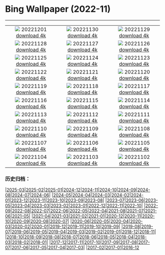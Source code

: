 # Bing Wallpaper (2022-11)
**************
| | | |
| :----: | :----: | :----: |
| ![](https://www.bing.com/th?id=OHR.QingmingCandle2020_ZH-CN6775701680_1920x1080.jpg) 20221201 [download 4k](https://www.bing.com/th?id=OHR.QingmingCandle2020_ZH-CN6775701680_UHD.jpg) | ![](https://www.bing.com/th?id=OHR.RovinjCroatia_ZH-CN5459110500_1920x1080.jpg) 20221130 [download 4k](https://www.bing.com/th?id=OHR.RovinjCroatia_ZH-CN5459110500_UHD.jpg) | ![](https://www.bing.com/th?id=OHR.HeronGiving_ZH-CN5229629007_1920x1080.jpg) 20221129 [download 4k](https://www.bing.com/th?id=OHR.HeronGiving_ZH-CN5229629007_UHD.jpg) |
| ![](https://www.bing.com/th?id=OHR.RedPlanetDay_ZH-CN4913018041_1920x1080.jpg) 20221128 [download 4k](https://www.bing.com/th?id=OHR.RedPlanetDay_ZH-CN4913018041_UHD.jpg) | ![](https://www.bing.com/th?id=OHR.Cecropia_ZH-CN4236630074_1920x1080.jpg) 20221127 [download 4k](https://www.bing.com/th?id=OHR.Cecropia_ZH-CN4236630074_UHD.jpg) | ![](https://www.bing.com/th?id=OHR.OliveTreeDay_ZH-CN3960861965_1920x1080.jpg) 20221126 [download 4k](https://www.bing.com/th?id=OHR.OliveTreeDay_ZH-CN3960861965_UHD.jpg) |
| ![](https://www.bing.com/th?id=OHR.TurenneSunrise_ZH-CN2357226217_1920x1080.jpg) 20221125 [download 4k](https://www.bing.com/th?id=OHR.TurenneSunrise_ZH-CN2357226217_UHD.jpg) | ![](https://www.bing.com/th?id=OHR.AschauChiemgau_ZH-CN1929016406_1920x1080.jpg) 20221124 [download 4k](https://www.bing.com/th?id=OHR.AschauChiemgau_ZH-CN1929016406_UHD.jpg) | ![](https://www.bing.com/th?id=OHR.HelianthusAnnuus_ZH-CN1675762555_1920x1080.jpg) 20221123 [download 4k](https://www.bing.com/th?id=OHR.HelianthusAnnuus_ZH-CN1675762555_UHD.jpg) |
| ![](https://www.bing.com/th?id=OHR.Waterleidingduinen_ZH-CN1430683267_1920x1080.jpg) 20221122 [download 4k](https://www.bing.com/th?id=OHR.Waterleidingduinen_ZH-CN1430683267_UHD.jpg) | ![](https://www.bing.com/th?id=OHR.BorromeanIslands_ZH-CN0480730115_1920x1080.jpg) 20221121 [download 4k](https://www.bing.com/th?id=OHR.BorromeanIslands_ZH-CN0480730115_UHD.jpg) | ![](https://www.bing.com/th?id=OHR.CosmicCliffs_ZH-CN9555199651_1920x1080.jpg) 20221120 [download 4k](https://www.bing.com/th?id=OHR.CosmicCliffs_ZH-CN9555199651_UHD.jpg) |
| ![](https://www.bing.com/th?id=OHR.ZNPVR_ZH-CN0123954914_1920x1080.jpg) 20221119 [download 4k](https://www.bing.com/th?id=OHR.ZNPVR_ZH-CN0123954914_UHD.jpg) | ![](https://www.bing.com/th?id=OHR.IslamicArt_ZH-CN9972614185_1920x1080.jpg) 20221118 [download 4k](https://www.bing.com/th?id=OHR.IslamicArt_ZH-CN9972614185_UHD.jpg) | ![](https://www.bing.com/th?id=OHR.McKenzieRiverTrail_ZH-CN3786429850_1920x1080.jpg) 20221117 [download 4k](https://www.bing.com/th?id=OHR.McKenzieRiverTrail_ZH-CN3786429850_UHD.jpg) |
| ![](https://www.bing.com/th?id=OHR.Unesco50_ZH-CN3652927413_1920x1080.jpg) 20221116 [download 4k](https://www.bing.com/th?id=OHR.Unesco50_ZH-CN3652927413_UHD.jpg) | ![](https://www.bing.com/th?id=OHR.LontraCanadensis_ZH-CN3359002168_1920x1080.jpg) 20221115 [download 4k](https://www.bing.com/th?id=OHR.LontraCanadensis_ZH-CN3359002168_UHD.jpg) | ![](https://www.bing.com/th?id=OHR.SanGiovanni_ZH-CN3184593519_1920x1080.jpg) 20221114 [download 4k](https://www.bing.com/th?id=OHR.SanGiovanni_ZH-CN3184593519_UHD.jpg) |
| ![](https://www.bing.com/th?id=OHR.IsarwinkelSylvenstein_ZH-CN2963187862_1920x1080.jpg) 20221113 [download 4k](https://www.bing.com/th?id=OHR.IsarwinkelSylvenstein_ZH-CN2963187862_UHD.jpg) | ![](https://www.bing.com/th?id=OHR.HainesEagle_ZH-CN1542376030_1920x1080.jpg) 20221112 [download 4k](https://www.bing.com/th?id=OHR.HainesEagle_ZH-CN1542376030_UHD.jpg) | ![](https://www.bing.com/th?id=OHR.MountAbu_ZH-CN1348295593_1920x1080.jpg) 20221111 [download 4k](https://www.bing.com/th?id=OHR.MountAbu_ZH-CN1348295593_UHD.jpg) |
| ![](https://www.bing.com/th?id=OHR.BadLightning_ZH-CN1049646409_1920x1080.jpg) 20221110 [download 4k](https://www.bing.com/th?id=OHR.BadLightning_ZH-CN1049646409_UHD.jpg) | ![](https://www.bing.com/th?id=OHR.HedgehogNest_ZH-CN0781850458_1920x1080.jpg) 20221109 [download 4k](https://www.bing.com/th?id=OHR.HedgehogNest_ZH-CN0781850458_UHD.jpg) | ![](https://www.bing.com/th?id=OHR.YiPeng_ZH-CN0652265903_1920x1080.jpg) 20221108 [download 4k](https://www.bing.com/th?id=OHR.YiPeng_ZH-CN0652265903_UHD.jpg) |
| ![](https://www.bing.com/th?id=OHR.LiDong2022_ZH-CN9929478283_1920x1080.jpg) 20221107 [download 4k](https://www.bing.com/th?id=OHR.LiDong2022_ZH-CN9929478283_UHD.jpg) | ![](https://www.bing.com/th?id=OHR.MarathonSunday_ZH-CN9833453732_1920x1080.jpg) 20221106 [download 4k](https://www.bing.com/th?id=OHR.MarathonSunday_ZH-CN9833453732_UHD.jpg) | ![](https://www.bing.com/th?id=OHR.Trossachs_ZH-CN9299955040_1920x1080.jpg) 20221105 [download 4k](https://www.bing.com/th?id=OHR.Trossachs_ZH-CN9299955040_UHD.jpg) |
| ![](https://www.bing.com/th?id=OHR.PeytoIce_ZH-CN7517633327_1920x1080.jpg) 20221104 [download 4k](https://www.bing.com/th?id=OHR.PeytoIce_ZH-CN7517633327_UHD.jpg) | ![](https://www.bing.com/th?id=OHR.AmboseliBioshere_ZH-CN7220940943_1920x1080.jpg) 20221103 [download 4k](https://www.bing.com/th?id=OHR.AmboseliBioshere_ZH-CN7220940943_UHD.jpg) | ![](https://www.bing.com/th?id=OHR.TeaPlantationsMunnar_ZH-CN7007323849_1920x1080.jpg) 20221102 [download 4k](https://www.bing.com/th?id=OHR.TeaPlantationsMunnar_ZH-CN7007323849_UHD.jpg) |

### 历史归档：

|[2025-03](2025-03/2025-03.md)|[2025-02](2025-02/2025-02.md)|[2025-01](2025-01/2025-01.md)|[2024-12](2024-12/2024-12.md)|[2024-11](2024-11/2024-11.md)|[2024-10](2024-10/2024-10.md)|[2024-09](2024-09/2024-09.md)|[2024-08](2024-08/2024-08.md)|[2024-07](2024-07/2024-07.md)|[2024-06](2024-06/2024-06.md)|
|[2024-05](2024-05/2024-05.md)|[2024-04](2024-04/2024-04.md)|[2024-03](2024-03/2024-03.md)|[2024-02](2024-02/2024-02.md)|[2024-01](2024-01/2024-01.md)|[2023-12](2023-12/2023-12.md)|[2023-11](2023-11/2023-11.md)|[2023-10](2023-10/2023-10.md)|[2023-09](2023-09/2023-09.md)|[2023-08](2023-08/2023-08.md)|
|[2023-07](2023-07/2023-07.md)|[2023-06](2023-06/2023-06.md)|[2023-05](2023-05/2023-05.md)|[2023-04](2023-04/2023-04.md)|[2023-03](2023-03/2023-03.md)|[2023-02](2023-02/2023-02.md)|[2023-01](2023-01/2023-01.md)|[2022-12](2022-12/2022-12.md)|[2022-11](2022-11/2022-11.md)|[2022-10](2022-10/2022-10.md)|
|[2022-09](2022-09/2022-09.md)|[2022-08](2022-08/2022-08.md)|[2022-07](2022-07/2022-07.md)|[2022-06](2022-06/2022-06.md)|[2022-05](2022-05/2022-05.md)|[2022-04](2022-04/2022-04.md)|[2021-08](2021-08/2021-08.md)|[2021-07](2021-07/2021-07.md)|[2021-06](2021-06/2021-06.md)|[2021-05](2021-05/2021-05.md)|
|[2021-04](2021-04/2021-04.md)|[2021-03](2021-03/2021-03.md)|[2021-02](2021-02/2021-02.md)|[2021-01](2021-01/2021-01.md)|[2020-12](2020-12/2020-12.md)|[2020-11](2020-11/2020-11.md)|[2020-10](2020-10/2020-10.md)|[2020-09](2020-09/2020-09.md)|[2020-08](2020-08/2020-08.md)|[2020-07](2020-07/2020-07.md)|
|[2020-06](2020-06/2020-06.md)|[2020-05](2020-05/2020-05.md)|[2020-04](2020-04/2020-04.md)|[2020-03](2020-03/2020-03.md)|[2020-02](2020-02/2020-02.md)|[2020-01](2020-01/2020-01.md)|[2019-12](2019-12/2019-12.md)|[2019-11](2019-11/2019-11.md)|[2019-10](2019-10/2019-10.md)|[2019-09](2019-09/2019-09.md)|
|[2019-08](2019-08/2019-08.md)|[2019-07](2019-07/2019-07.md)|[2019-06](2019-06/2019-06.md)|[2019-05](2019-05/2019-05.md)|[2019-04](2019-04/2019-04.md)|[2019-03](2019-03/2019-03.md)|[2019-02](2019-02/2019-02.md)|[2019-01](2019-01/2019-01.md)|[2018-12](2018-12/2018-12.md)|[2018-11](2018-11/2018-11.md)|
|[2018-10](2018-10/2018-10.md)|[2018-09](2018-09/2018-09.md)|[2018-08](2018-08/2018-08.md)|[2018-07](2018-07/2018-07.md)|[2018-06](2018-06/2018-06.md)|[2018-05](2018-05/2018-05.md)|[2018-04](2018-04/2018-04.md)|[2018-03](2018-03/2018-03.md)|[2018-02](2018-02/2018-02.md)|[2018-01](2018-01/2018-01.md)|
|[2017-12](2017-12/2017-12.md)|[2017-11](2017-11/2017-11.md)|[2017-10](2017-10/2017-10.md)|[2017-09](2017-09/2017-09.md)|[2017-08](2017-08/2017-08.md)|[2017-07](2017-07/2017-07.md)|[2017-06](2017-06/2017-06.md)|[2017-05](2017-05/2017-05.md)|[2017-04](2017-04/2017-04.md)|[2017-03](2017-03/2017-03.md)|
|[2017-02](2017-02/2017-02.md)|[2017-01](2017-01/2017-01.md)|[2016-12](2016-12/2016-12.md)
